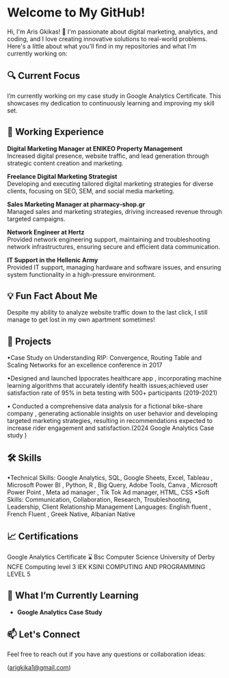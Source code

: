 
# Welcome to My GitHub!

Hi, I'm Aris Gkikas! 👋 I'm passionate about digital marketing, analytics, and coding, and I love creating innovative solutions to real-world problems. Here's a little about what you'll find in my repositories and what I'm currently working on:

## 🔍 Current Focus

I’m currently working on my case study in Google Analytics Certificate. This showcases my dedication to continuously learning and improving my skill set.

## 💼 Working Experience 

 **Digital Marketing Manager at ENIKEO Property Management**  
  Increased digital presence, website traffic, and lead generation through strategic content creation and marketing.

**Freelance Digital Marketing Strategist**  
  Developing and executing tailored digital marketing strategies for diverse clients, focusing on SEO, SEM, and social media marketing.

  **Sales Marketing Manager at pharmacy-shop.gr**  
  Managed sales and marketing strategies, driving increased revenue through targeted campaigns.

  **Network Engineer at Hertz**  
  Provided network engineering support, maintaining and troubleshooting network infrastructures, ensuring secure and efficient data communication.

  **IT Support in the Hellenic Army**  
  Provided IT support, managing hardware and software issues, and ensuring system functionality in a high-pressure environment.


## 💡 Fun Fact About Me
Despite my ability to analyze website traffic down to the last click, I still manage to get lost in my own apartment sometimes!

## 🚀 Projects
•Case Study on Understanding RIP: Convergence, Routing Table and Scaling Networks for an excellence conference in 2017

•Designed and launched Ippocrates healthcare app , incorporating machine learning algorithms that accurately identify health issues;achieved user satisfaction rate of 95% in beta testing with 500+ participants (2019-2021)

• Conducted a comprehensive data analysis for a fictional bike-share company , generating actionable insights on user behavior and developing targeted marketing strategies, resulting in recommendations expected to increase rider engagement and satisfaction.(2024 Google Analytics Case study )

## 🛠️ Skills

•Technical Skills: Google Analytics, SQL, Google Sheets, Excel, Tableau , Microsoft Power BI , Python, R , Big Query, Adobe Tools, Canva , Microsoft Power Point , Meta ad manager , Tik Tok Ad manager, HTML, CSS 
•Soft Skills:  Communication, Collaboration, Research, Troubleshooting, Leadership, Client Relationship Management
Languages: English fluent , French Fluent , Greek Native, Albanian Native

## 📈 Certifications
Google Analytics Certificate ⌛
Bsc Computer Science University of Derby 
NCFE Computing level 3 
IEK KSINI COMPUTING AND PROGRAMMING LEVEL 5


## 🌱 What I’m Currently Learning

- **Google Analytics Case Study**

## 📫 Let's Connect

Feel free to reach out if you have any questions or collaboration ideas:

(arigkika1@gmail.com)
